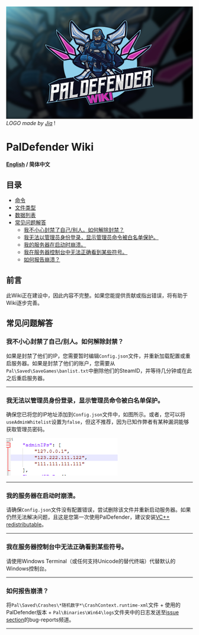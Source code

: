 ![PalDefender Logo](/.github/images/LOGO_WIKI.jpg)
*LOGO made by [Jia](<https://www.fiverr.com/javeriahjaved/design-a-unique-sports-mascot-esports-and-gaming-logo>)* !

# PalDefender Wiki

#### [English](./README.md) / 简体中文

## 目录

- [命令](./Commands/README_ZH_CN.md)
- [文件类型](./Files/README_ZH_CN.md)
- [数据列表](./Data%20Lists/README_ZH_CN.md)
- [常见问题解答](#faq)
  - [我不小心封禁了自己/别人。如何解除封禁？](#我不小心封禁了自己别人如何解除封禁)
  - [我无法以管理员身份登录，显示管理员命令被白名单保护。](#我无法以管理员身份登录显示管理员命令被白名单保护)
  - [我的服务器在启动时崩溃。](#我的服务器在启动时崩溃)
  - [我在服务器控制台中无法正确看到某些符号。](#我在服务器控制台中无法正确看到某些符号)
  - [如何报告崩溃？](#如何报告崩溃)

</details>

## 前言
此Wiki正在建设中，因此内容不完整。如果您能提供贡献或指出错误，将有助于Wiki逐步完善。

## 常见问题解答
### 我不小心封禁了自己/别人。如何解除封禁？
如果是封禁了他们的IP，您需要暂时编辑`Config.json`文件，并重新加载配置或重启服务器。如果是封禁了他们的账户，您需要从`Pal\Saved\SaveGames\banlist.txt`中删除他们的SteamID，并等待几分钟或在此之后重启服务器。

---

### 我无法以管理员身份登录，显示管理员命令被白名单保护。
确保您已将您的IP地址添加到`Config.json`文件中，如图所示。或者，您可以将`useAdminWhitelist`设置为`false`，但这不推荐，因为已知作弊者有某种漏洞能够获取管理员密码。

![AdminWhitelist](/.github/images/AdminWhitelist.png)

---

### 我的服务器在启动时崩溃。
请确保`Config.json`文件没有配置错误，尝试删除该文件并重新启动服务器。如果仍然无法解决问题，且这是您第一次使用PalDefender，建议安装[VC++ redistributable](https://learn.microsoft.com/en-us/cpp/windows/latest-supported-vc-redist?view=msvc-170)。

---

### 我在服务器控制台中无法正确看到某些符号。
请使用Windows Terminal（或任何支持Unicode的替代终端）代替默认的Windows控制台。

---

### 如何报告崩溃？
将`Pal\Saved\Crashes\*随机数字*\CrashContext.runtime-xml`文件 + 使用的PalDefender版本 + `Pal\Binaries\Win64\logs`文件夹中的日志发送至[issue section](https://github.com/Ultimeit/PalDefender/issues)的bug-reports频道。

---
